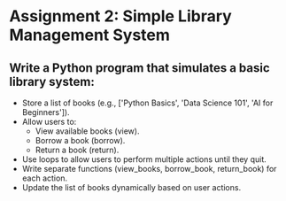 # Assignment 2: Simple Library Management System

## Write a Python program that simulates a basic library system:

-   Store a list of books (e.g., ['Python Basics', 'Data Science 101', 'AI for Beginners']).
-   Allow users to:
    -   View available books (view).
    -   Borrow a book (borrow).
    -   Return a book (return).
-   Use loops to allow users to perform multiple actions until they quit.
-   Write separate functions (view_books, borrow_book, return_book) for each action.
-   Update the list of books dynamically based on user actions.
